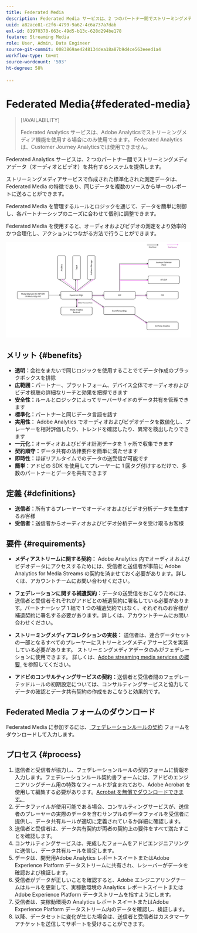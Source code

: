 ```yaml
---
title: Federated Media
description: Federated Media サービスは、2 つのパートナー間でストリーミングメディアデータを共有するシステムを提供します。
uuid: a82ace81-c2f6-4799-9a62-4c6a737a7dab
exl-id: 81970370-663c-49d5-b13c-628d294be178
feature: Streaming Media
role: User, Admin, Data Engineer
source-git-commit: 0083869ae4248134dea18a87b9d4ce563eeed1a4
workflow-type: tm+mt
source-wordcount: '593'
ht-degree: 58%

---
```


# Federated Media{#federated-media}

>[!AVAILABILITY]
>
>Federated Analytics サービスは、Adobe Analyticsでストリーミングメディア機能を使用する場合にのみ使用できます。 Federated Analyticsは、Customer Journey Analyticsでは使用できません。


Federated Analytics サービスは、2 つのパートナー間でストリーミングメディアデータ（オーディオとビデオ）を共有するシステムを提供します。

ストリーミングメディアサービスで作成された標準化された測定データは、Federated Media の特徴であり、同じデータを複数のソースから単一のレポートに送ることができます。

Federated Media を管理するルールとロジックを通じて、データを簡単に制御し、各パートナーシップのニーズに合わせて個別に調整できます。

Federated Media を使用すると、オーディオおよびビデオの測定をより効率的かつ合理化し、アクションにつながる方法で行うことができます。


![](assets/media-federated.png)

## メリット {#benefits}

* **透明：**&#x200B;会社をまたいで同じロジックを使用することでてデータ作成のブラックボックスを排除
* **広範囲：**&#x200B;パートナー、プラットフォーム、デバイス全体でオーディオおよびビデオ視聴の詳細なリーチと効果を把握できます
* **安全性：**&#x200B;ルールとロジックによってサーバーサイドのデータ共有を管理できます
* **標準化：**&#x200B;パートナーと同じデータ言語を話す
* **実用性：** Adobe Analytics でオーディオおよびビデオデータを数値化し、プレーヤーを相対評価したり、トレンドを確認したり、異常を検出したりできます
* **一元化：**&#x200B;オーディオおよびビデオ計測データを 1 ヶ所で収集できます
* **契約順守：**&#x200B;データ共有の法律要件を簡単に満たせます
* **即時性：**&#x200B;ほぼリアルタイムでのデータの送受信が可能です
* **簡単：**&#x200B;アドビの SDK を使用してプレーヤーに 1 回タグ付けするだけで、多数のパートナーとデータを共有できます

## 定義 {#definitions}

* **送信者：**&#x200B;所有するプレーヤーでオーディオおよびビデオ分析データを生成するお客様
* **受信者：**&#x200B;送信者からオーディオおよびビデオ分析データを受け取るお客様

## 要件 {#requirements}

* **メディアストリームに関する契約：** Adobe Analytics 内でオーディオおよびビデオデータにアクセスするためには、受信者と送信者が事前に Adobe Analytics for Media Streams の契約を済ませておく必要があります。詳しくは、アカウントチームにお問い合わせください。
* **フェデレーションに関する補遺契約：**&#x200B;データの送受信をおこなうためには、送信者と受信者それぞれがアドビとの補遺契約に署名している必要があります。パートナーシップ 1 組で 1 つの補遺契約ではなく、それぞれのお客様が補遺契約に署名する必要があります。詳しくは、アカウントチームにお問い合わせください。

* **ストリーミングメディアコレクションの実装：** 送信者は、連合データセットの一部となるすべてのプレーヤーにストリーミングメディアサービスを実装している必要があります。 ストリーミングメディアデータのみがフェデレーションに使用できます。 詳しくは、[Adobe streaming media services の概要 &#x200B;](/help/media-overview.md) を参照してください。

* **アドビのコンサルティングサービスの契約：**&#x200B;送信者と受信者間のフェデレーテッドルールの初期設定については、コンサルティングサービスと協力してデータの確認とデータ共有契約の作成をおこなうと効果的です。

## Federated Media フォームのダウンロード

Federated Media に参加するには、[&#x200B; フェデレーションルールの契約 &#x200B;](assets/federated_analytics_form.pdf) フォームをダウンロードして入力します。

## プロセス {#process}

1. 送信者と受信者が協力し、フェデレーションルールの契約フォームに情報を入力します。フェデレーションルール契約書フォームには、アドビのエンジニアリングチーム用の特殊なフィールドが含まれており、Adobe Acrobat を使用して編集する必要があります。[Acrobat を無償でダウンロードできます。](https://get.adobe.com/jp/reader/)
1. データファイルが使用可能である場合、コンサルティングサービスが、送信者のプレーヤーの実際のデータを含むサンプルのデータファイルを受信者に提供し、データ共有ルールが適切に定義されているか詳細に確認します。
1. 送信者と受信者は、データ共有契約が両者の契約上の要件をすべて満たすことを確認します。
1. コンサルティングサービスは、完成したフォームをアドビエンジニアリングに送信し、データ共有ルールを設定します。
1. データは、開発用Adobe Analytics レポートスイートまたはAdobe Experience Platform データストリームに共有され、レシーバーがデータを確認および検証します。
1. 受信者がデータが正しいことを確認すると、Adobe エンジニアリングチームはルールを更新して、実稼動環境の Analytics レポートスイートまたはAdobe Experience Platform データストリームを指すようにします。
1. 受信者は、実稼動環境の Analytics レポートスイートまたはAdobe Experience Platform データストリーム内のデータを確認し、検証します。
1. 以降、データセットに変化が生じた場合は、送信者と受信者はカスタマーケアチケットを送信してサポートを受けることができます。
